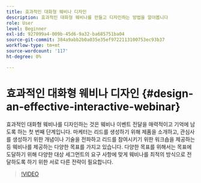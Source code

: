 ```yaml
---
title: 효과적인 대화형 웨비나 디자인
description: 효과적인 대화형 웨비나를 만들고 디자인하는 방법을 알아봅니다
role: User
level: Beginner
exl-id: 927099a4-009b-45d6-9a32-ba685751ba04
source-git-commit: 384a9abb2b0a035e35ef9722113100753ec93b37
workflow-type: tm+mt
source-wordcount: '117'
ht-degree: 0%

---
```


# 효과적인 대화형 웨비나 디자인 {#design-an-effective-interactive-webinar}

효과적인 대화형 웨비나를 디자인하는 것은 웨비나 이벤트 전달을 매력적이고 기억에 남도록 하는 첫 번째 단계입니다. 마케터는 리드를 생성하기 위해 제품을 소개하고, 관심사를 생성하기 위한 개념이나 기술을 전파하고 리드를 참여시키기 위한 워크숍을 제공하는 등 웨비나를 제공하는 다양한 목표를 가지고 있습니다. 다양한 목표를 위해서는 목표에 도달하기 위해 다양한 대상 세그먼트의 요구 사항에 맞게 웨비나를 최적의 방식으로 전달하도록 하기 위한 서로 다른 전략이 필요합니다.

>[!VIDEO](https://video.tv.adobe.com/v/3418602?q=9)
